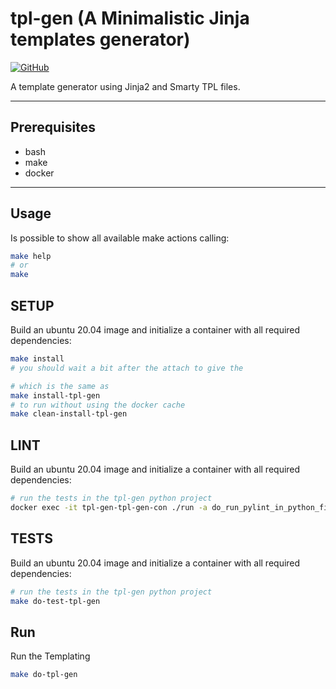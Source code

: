# tpl-gen (A Minimalistic Jinja templates generator)

[![GitHub](https://img.shields.io/github/license/brunurd/tpl-gen)][license-url]

A template generator using Jinja2 and Smarty TPL files.

---

## Prerequisites
- bash
- make
- docker

---

## Usage
Is possible to show all available make actions calling:
```bash
make help
# or
make
```

## SETUP
Build an ubuntu 20.04 image and initialize a container with all required dependencies:
```bash
make install
# you should wait a bit after the attach to give the 

# which is the same as 
make install-tpl-gen
# to run without using the docker cache
make clean-install-tpl-gen
```

## LINT
Build an ubuntu 20.04 image and initialize a container with all required dependencies:
```bash
# run the tests in the tpl-gen python project
docker exec -it tpl-gen-tpl-gen-con ./run -a do_run_pylint_in_python_files
```

## TESTS
Build an ubuntu 20.04 image and initialize a container with all required dependencies:
```bash
# run the tests in the tpl-gen python project
make do-test-tpl-gen
```



## Run
Run the Templating 
```bash
make do-tpl-gen
```

[license-url]: LICENSE
